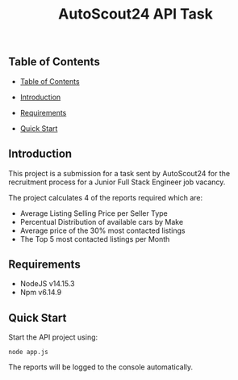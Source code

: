 <h1  align="center"> AutoScout24 API Task </h1>  <br>

## Table of Contents

-  [Table of Contents](#table-of-contents)

-  [Introduction](#introduction)

-  [Requirements](#requirements)

-  [Quick Start](#quick-start)


## Introduction

This project is a submission for a task sent by AutoScout24 for the recruitment process for a Junior Full Stack Engineer job vacancy.
  
The project calculates 4 of the reports required which are:
* Average Listing Selling Price per Seller Type
* Percentual Distribution of available cars by Make
* Average price of the 30% most contacted listings
* The Top 5 most contacted listings per Month

## Requirements

*  NodeJS v14.15.3
*  Npm v6.14.9

## Quick Start
Start the API project using:
```
node app.js
```
The reports will be logged to the console automatically.

